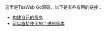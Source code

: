 这里是TeaWeb Go源码，以下是有些有用的链接：
* [构建自己的服务](https://github.com/TeaWeb/build)
* [可以直接使用的二进制版本](https://github.com/TeaWeb/TeaWeb)